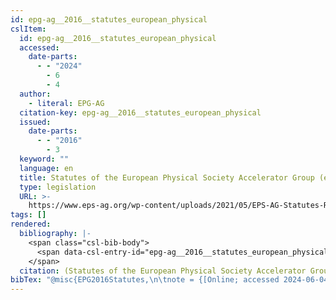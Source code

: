 ```yaml
---
id: epg-ag__2016__statutes_european_physical
cslItem:
  id: epg-ag__2016__statutes_european_physical
  accessed:
    date-parts:
      - - "2024"
        - 6
        - 4
  author:
    - literal: EPG-AG
  citation-key: epg-ag__2016__statutes_european_physical
  issued:
    date-parts:
      - - "2016"
        - 3
  keyword: ""
  language: en
  title: Statutes of the European Physical Society Accelerator Group (eps-Ag)
  type: legislation
  URL: >-
    https://www.eps-ag.org/wp-content/uploads/2021/05/EPS-AG-Statutes-Rules_27032016_voted.pdf
tags: []
rendered:
  bibliography: |-
    <span class="csl-bib-body">
      <span data-csl-entry-id="epg-ag__2016__statutes_european_physical" class="csl-entry">Statutes of the European Physical Society Accelerator Group (eps-Ag), (2016). <span class='URL'><a href='https://www.eps-ag.org/wp-content/uploads/2021/05/EPS-AG-Statutes-Rules_27032016_voted.pdf'>LINK</a></span></span>
    </span>
  citation: (Statutes of the European Physical Society Accelerator Group (Eps-Ag), 2016)
bibTex: "@misc{EPG2016Statutes,\n\tnote = {[Online; accessed 2024-06-04]},\n\tauthor = {{EPG-AG}},\n\tyear = {2016},\n\tmonth = {3},\n\ttitle = {Statutes of the {European} {Physical} {Society} {Accelerator} {Group} (eps-{Ag})},\n\turl = {https://www.eps-ag.org/wp-content/uploads/2021/05/EPS-AG-Statutes-Rules_27032016_voted.pdf},\n\thowpublished = {https://www.eps-ag.org/wp-content/uploads/2021/05/EPS-AG-Statutes-Rules\\textunderscore{}27032016\\textunderscore{}voted.pdf},\n}\n\n"
---
```

